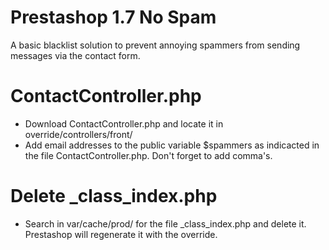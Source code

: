 # Prestashop 1.7 No Spam #
A basic blacklist solution to prevent annoying spammers from sending messages via the contact form. 

# ContactController.php #
* Download ContactController.php and locate it in override/controllers/front/
* Add email addresses to the public variable $spammers as indicacted in the file ContactController.php. Don't forget to add comma's.

# Delete _class_index.php #
* Search in var/cache/prod/ for the file _class_index.php and delete it. Prestashop will regenerate it with the override.
